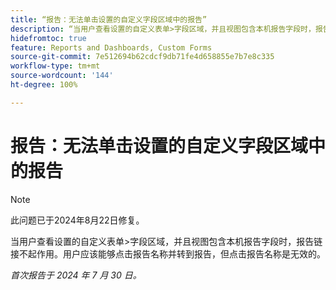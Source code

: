 ```yaml
---
title: “报告：无法单击设置的自定义字段区域中的报告”
description: “当用户查看设置的自定义表单>字段区域，并且视图包含本机报告字段时，报告链接不起作用。用户应该能够点击报告名称并转到报告，但点击报告名称是无效的。”
hidefromtoc: true
feature: Reports and Dashboards, Custom Forms
source-git-commit: 7e512694b62cdcf9db71fe4d658855e7b7e8c335
workflow-type: tm+mt
source-wordcount: '144'
ht-degree: 100%

---
```



# 报告：无法单击设置的自定义字段区域中的报告

>[!NOTE]
>
>此问题已于2024年8月22日修复。

当用户查看设置的自定义表单>字段区域，并且视图包含本机报告字段时，报告链接不起作用。用户应该能够点击报告名称并转到报告，但点击报告名称是无效的。

_首次报告于 2024 年 7 月 30 日。_
